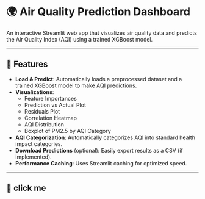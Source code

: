 # 🌍 Air Quality Prediction Dashboard

An interactive Streamlit web app that visualizes air quality data and predicts the Air Quality Index (AQI) using a trained XGBoost model.

---

## 🚀 Features

- **Load & Predict**: Automatically loads a preprocessed dataset and a trained XGBoost model to make AQI predictions.
- **Visualizations**:
  - Feature Importances
  - Prediction vs Actual Plot
  - Residuals Plot
  - Correlation Heatmap
  - AQI Distribution
  - Boxplot of PM2.5 by AQI Category
- **AQI Categorization**: Automatically categorizes AQI into standard health impact categories.
- **Download Predictions** (optional): Easily export results as a CSV (if implemented).
- **Performance Caching**: Uses Streamlit caching for optimized speed.

---

## 📁 click me


